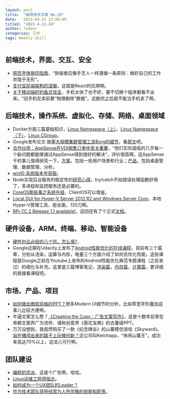 ```yaml
---
layout: post
title:  "每周技术文章 No.20"
date:   2015-04-25 12:00:00
title2: "2015.4.11-24"
author: fadeer
categories: 工作
tags: Weekly Skill
---
```

前端技术，界面、交互、安全
----

* [网页字体排印指南](http://aaaaaashu.me/shu/)，“排版者应像手艺人一样遵循一条原则：做好自己的工作并隐于无形”。
* [支付宝前端架构的涅槃](http://airjd.com/view/i8gmaghl000pt9e)，这就是React的应用啊。
* [关于移动端的钓鱼式攻击](http://coolshell.cn/articles/17066.html)，手机太快了也不好，要不切换个程序都看不出来。“旧手机在卖前要“物理删除”数据”。这删完之后就不能当手机卖了啊。

后端技术，操作系统、虚拟化、存储、网络、桌面领域
----

* Docker方面三篇基础知识，[Linux Namespace（上）](http://coolshell.cn/articles/17010.html)，[Linux Namespace（下）](http://coolshell.cn/articles/17029.html)，[Linux CGroup](http://coolshell.cn/articles/17049.html)。
* Google发布论文 披露[大规模集群管理工具Borg的细节](http://www.infoq.com/cn/news/2015/04/google-borg)，看[原文](https://research.google.com/pubs/archive/43438.pdf)吧。
* [合作伙伴：AppSense在VDI销售订单中至关重要](http://server.zdnet.com.cn/server/2015/0420/3050647.shtml)，“他们实际面临的几乎每一个新问题都能够通过AppSense得到很好的解决”，评价很高啊，这AppSense干的事儿值得研究一下，[方案](http://www.appsense.com/solutions)，包括一些用户场景和行业；[产品](http://www.appsense.com/products)，包括桌面管理、数据管理、分析。
* [win10 系统版本号获取](http://chenjava.blog.51cto.com/374566/1628084)。
* Node实现后台服务的稳定性的[研究心得](http://www.cnblogs.com/rubylouvre/p/4442619.html)，try/catch不如错误处理函数好用了，多进程和监控服务还是必要的。
* [CoreOS那些事之系统升级](http://www.infoq.com/cn/articles/coreos-system-upgrade)，ClientOS可以借鉴。
* [Local GUI for Hyper-V Server 2012 R2 and Windows Server Core](http://blog.vttechnology.com/2015/04/local-gui-for-hyper-v-server-2012-r2.html)，本地Hyper-V管理工具，挺全面，120刀啊。
* [RPi-TC 2 Release 1.1 available!](http://rpitc.blogspot.hk/2015/04/rpi-tc-2-release-11-available.html)，这回还有了个正式[文档](http://rpitc.blogspot.hk/p/main-documentation.html)。

硬件设备，ARM、终端、移动、智能设备
----

* [硬件创业必经的八个坑，怎么填?](http://www.woshipm.com/pd/148764.html)，
* Google近期在Udacity上发布了[Android性能优化的在线课程](https://www.udacity.com/course/ud825)，目前有三个篇章，分别从渲染，运算与内存，电量三个方面介绍了如何去优化性能，这些课程是Google之前在Youtube上发布的Android性能优化典范专题课程（之前发过）的细化与补充。这里是三篇博客笔记，[渲染篇](http://hukai.me/android-performance-render/)，[内存篇](http://hukai.me/android-performance-memory/)，[计算篇](http://hukai.me/android-performance-compute/)，更详细的直接看课程吧。

市场、产品、项目
----

* [如何做出微软风格的PPT？](http://www.uisdc.com/design-metro-style-ppt)很多Modern UI细节的分析，比如零宽字形叠加这事儿比较方便啊。
* 牛逼文案怎么憋？[《Creating the Copy：广告文案写作》](http://www.woshipm.com/pmd/149281.html)，这是十数年前曾在帝都文案界广为流传、堪称创意界《葵花宝典》的古董级PPT。
* 万万没想到，我竟然购买了一款《纪念碑谷》的山寨模仿游戏《Skyward》。[站在猪闯出来的路子上玩微创新？](http://www.pingwest.com/ketchapp-skyward/)这公司叫Ketchapp，“休闲山寨王”，成功率高达70%以上，这法儿可行啊。

团队建设
----

* [编程的宗派](http://www.yinwang.org/blog-cn/2015/04/03/paradigms/)，这是个广告啊，哈哈。
* [Linux运维工程师指北](http://dbarobin.com/2015/04/14/operation-and-maintenance-engineer-tips/)。
* [如何成为一个UX团队的Leader？](http://www.smashingmagazine.com/2015/04/23/how-to-become-a-ux-leader/)
* [作为技术团队领导经常为人所忽略的技能和职责](http://www.infoq.com/cn/articles/technical-leadership-overseen)。


